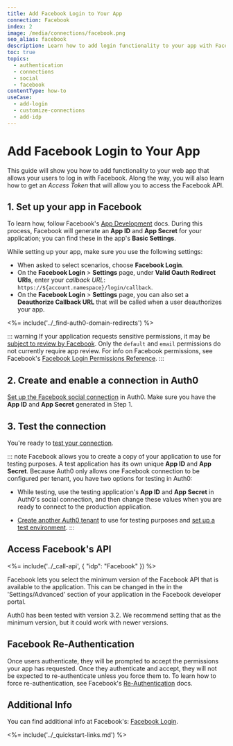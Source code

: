 ```yaml
---
title: Add Facebook Login to Your App
connection: Facebook
index: 2
image: /media/connections/facebook.png
seo_alias: facebook
description: Learn how to add login functionality to your app with Facebook. You will need to generate keys, copy these into your Auth0 settings, and enable the connection.
toc: true
topics:
  - authentication
  - connections
  - social
  - facebook
contentType: how-to
useCase:
  - add-login
  - customize-connections
  - add-idp
---
```

# Add Facebook Login to Your App

This guide will show you how to add functionality to your web app that allows your users to log in with Facebook. Along the way, you will also learn how to get an <dfn data-key="access-token">Access Token</dfn> that will allow you to access the Facebook API.

## 1. Set up your app in Facebook

To learn how, follow Facebook's [App Development](https://developers.facebook.com/docs/apps) docs. During this process, Facebook will generate an **App ID** and **App Secret** for your application; you can find these in the app's **Basic Settings**.

While setting up your app, make sure you use the following settings:

* When asked to select scenarios, choose **Facebook Login**.
* On the **Facebook Login** > **Settings** page, under **Valid Oauth Redirect URIs**, enter your <dfn data-key="callback">callback URL</dfn>: `https://${account.namespace}/login/callback`.
* On the **Facebook Login** > **Settings** page, you can also set a **Deauthorize Callback URL** that will be called when a user deauthorizes your app.

<%= include('../_find-auth0-domain-redirects') %>

::: warning
If your application requests sensitive permissions, it may be [subject to review by Facebook](https://developers.facebook.com/docs/apps/review/). Only the `default` and `email` permissions do not currently require app review. For info on Facebook permissions, see Facebook's [Facebook Login Permissions Reference](https://developers.facebook.com/docs/facebook-login/permissions/).
:::

## 2. Create and enable a connection in Auth0

[Set up the Facebook social connection](/dashboard/guides/connections/set-up-connections-social) in Auth0. Make sure you have the **App ID** and **App Secret** generated in Step 1.

## 3. Test the connection

You're ready to [test your connection](/dashboard/guides/connections/test-connections-social).

::: note
Facebook allows you to create a copy of your application to use for testing purposes. A test application has its own unique **App ID** and **App Secret**. Because Auth0 only allows one Facebook connection to be configured per tenant, you have two options for testing in Auth0:

* While testing, use the testing application's **App ID** and **App Secret** in Auth0's social connection, and then change these values when you are ready to connect to the production application.

* [Create another Auth0 tenant](/dashboard/guides/tenants/create-multiple-tenants) to use for testing purposes and [set up a test environment](/dev-lifecycle/setting-up-env#set-the-environment).
:::


## Access Facebook's API

<%= include('../_call-api', {
  "idp": "Facebook"
}) %>

Facebook lets you select the minimum version of the Facebook API that is available to the application. This can be changed in the in the 'Settings/Advanced' section of your application in the Facebook developer portal. 

Auth0 has been tested with version 3.2. We recommend setting that as the minimum version, but it could work with newer versions.

## Facebook Re-Authentication

Once users authenticate, they will be prompted to accept the permissions your app has requested. Once they authenticate and accept, they will not be expected to re-authenticate unless you force them to. To learn how to force re-authentication, see Facebook's [Re-Authentication](https://developers.facebook.com/docs/facebook-login/reauthentication) docs.

## Additional Info

You can find additional info at Facebook's: [Facebook Login](https://developers.facebook.com/docs/facebook-login).

<%= include('../_quickstart-links.md') %>
